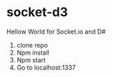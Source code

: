 # socket-d3
Hellow World for Socket.io and D#

1. clone repo
2. Npm install
3. Npm start
4. Go to localhost:1337
